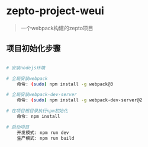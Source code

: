 ﻿# zepto-project-weui

> 一个webpack构建的zepto项目

## 项目初始化步骤

``` bash

# 安装nodejs环境

# 全局安装webpack
    命令: (sudo) npm install -g webpack@3

# 全局安装webpack-dev-server
    命令: (sudo) npm install -g webpack-dev-server@2

# 在项目根目录执行npm初始化
    命令: npm install

# 启动项目
    开发模式: npm run dev
    生产模式: npm run build

```